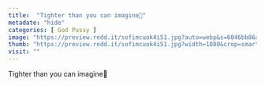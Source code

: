 ```yaml
---
title:  "Tighter than you can imagine💋"
metadate: "hide"
categories: [ God Pussy ]
image: "https://preview.redd.it/sofimcuok4i51.jpg?auto=webp&s=6846bb86aadb3b6f3313ff366b1c169f16fb8816"
thumb: "https://preview.redd.it/sofimcuok4i51.jpg?width=1080&crop=smart&auto=webp&s=18e431a9e402e0ae89ff502229013de84521876b"
visit: ""
---
```

Tighter than you can imagine💋
